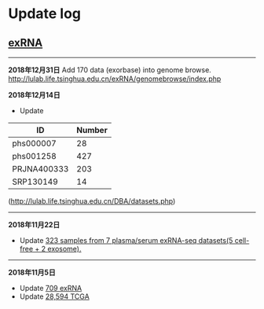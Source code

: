 # Update log

## [exRNA](http://lulab.life.tsinghua.edu.cn/exRNA/) 
-----
**2018年12月31日**
Add 170 data (exorbase) into genome browse. 
http://lulab.life.tsinghua.edu.cn/exRNA/genomebrowse/index.php 


**2018年12月14日**

- Update  

|ID   |Number   |
|-    |-        |
|phs000007  |28 |
|phs001258  |427|
|PRJNA400333|203|
|SRP130149  |14 |

(http://lulab.life.tsinghua.edu.cn/DBA/datasets.php)

-----
**2018年11月22日**

- Update [323 samples from 7 plasma/serum exRNA-seq datasets(5 cell-free + 2 exosome).](http://lulab.life.tsinghua.edu.cn/DBA/datasets.php)

-----

**2018年11月5日**

- Update [709 exRNA](http://lulab.life.tsinghua.edu.cn/DBA/datasets.php)
- Update [ 28,594 TCGA](http://lulab.life.tsinghua.edu.cn/DBA/tcgasets.php#raw_data_sta)


